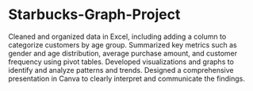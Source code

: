 # Starbucks-Graph-Project
Cleaned and organized data in Excel, including adding a column to categorize customers by age group. Summarized key metrics such as gender and age distribution, average purchase amount, and customer frequency using pivot tables. Developed visualizations and graphs to identify and analyze patterns and trends. Designed a comprehensive presentation in Canva to clearly interpret and communicate the findings.
